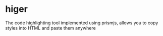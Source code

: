 # higer
The code highlighting tool implemented using prismjs, allows you to copy styles into HTML and paste them anywhere

